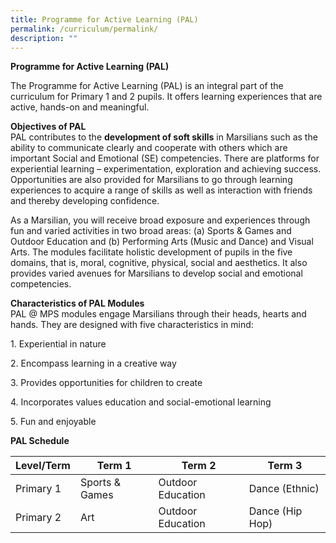 ```yaml
---
title: Programme for Active Learning (PAL)
permalink: /curriculum/permalink/
description: ""
---
```

**Programme for Active Learning (PAL)**

The Programme for Active Learning (PAL) is an integral part of the curriculum for Primary 1 and 2 pupils. It offers learning experiences that are active, hands-on and meaningful.

**Objectives of PAL**  
PAL contributes to the **development of soft skills** in Marsilians such as the ability to communicate clearly and cooperate with others which are important Social and Emotional (SE) competencies. There are platforms for experiential learning – experimentation, exploration and achieving success. Opportunities are also provided for Marsilians to go through learning experiences to acquire a range of skills as well as interaction with friends and thereby developing confidence.

As a Marsilian, you will receive broad exposure and experiences through fun and varied activities in two broad areas: (a) Sports & Games and Outdoor Education and (b) Performing Arts (Music and Dance) and Visual Arts. The modules facilitate holistic development of pupils in the five domains, that is, moral, cognitive, physical, social and aesthetics. It also provides varied avenues for Marsilians to develop social and emotional competencies.

**Characteristics of PAL Modules**  
PAL @ MPS modules engage Marsilians through their heads, hearts and hands. They are designed with five characteristics in mind:

1. Experiential in nature

2. Encompass learning in a creative way

3. Provides opportunities for children to create

4. Incorporates values education and social-emotional learning

5. Fun and enjoyable

**PAL Schedule**



| Level/Term | Term 1 | Term 2 |Term 3 |
| -------- | -------- | -------- |-------- |
| Primary 1     | Sports & Games     | Outdoor Education     |Dance (Ethnic)     |
| Primary 2     | Art     | Outdoor Education     |Dance (Hip Hop)     |

